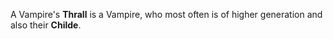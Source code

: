  A Vampire's **Thrall** is a Vampire, who most often is of higher generation and also their **Childe**. 